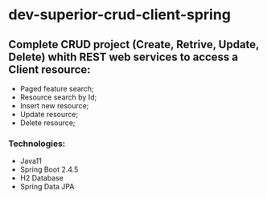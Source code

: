# dev-superior-crud-client-spring
## Complete CRUD project (Create, Retrive, Update, Delete) whith REST web services to access a Client resource:

- Paged feature search;
- Resource search by Id;
- Insert new resource;
- Update resource;
- Delete resource;

### Technologies:

- Java11
- Spring Boot 2.4.5
- H2 Database
- Spring Data JPA
